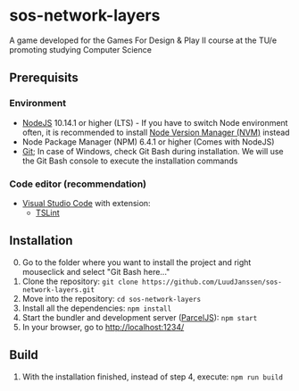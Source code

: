 # sos-network-layers
A game developed for the Games For Design &amp; Play II course at the TU/e promoting studying Computer Science

## Prerequisits

### Environment
* [NodeJS](https://nodejs.org/en/) 10.14.1 or higher (LTS) - If you have to switch Node environment often, it is recommended to install [Node Version Manager (NVM)](https://github.com/coreybutler/nvm-windows) instead
* Node Package Manager (NPM) 6.4.1 or higher (Comes with NodeJS)
* [Git](https://git-scm.com/); In case of Windows, check Git Bash during installation. We will use the Git Bash console to execute the installation commands

### Code editor (recommendation)
* [Visual Studio Code](https://code.visualstudio.com/) with extension: 
  * [TSLint](https://marketplace.visualstudio.com/items?itemName=eg2.tslint)

## Installation
0. Go to the folder where you want to install the project and right mouseclick and select "Git Bash here..."
1. Clone the repository: `git clone https://github.com/LuudJanssen/sos-network-layers.git`
2. Move into the repository: `cd sos-network-layers`
3. Install all the dependencies: `npm install`
4. Start the bundler and development server ([ParcelJS](https://parceljs.org/)): `npm start`
5. In your browser, go to [http://localhost:1234/]()

## Build
1. With the installation finished, instead of step 4, execute: `npm run build`